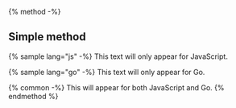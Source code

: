 {% method -%}
## Simple method

{% sample lang="js" -%}
This text will only appear for JavaScript.

{% sample lang="go" -%}
This text will only appear for Go.

{% common -%}
This will appear for both JavaScript and Go.
{% endmethod %}